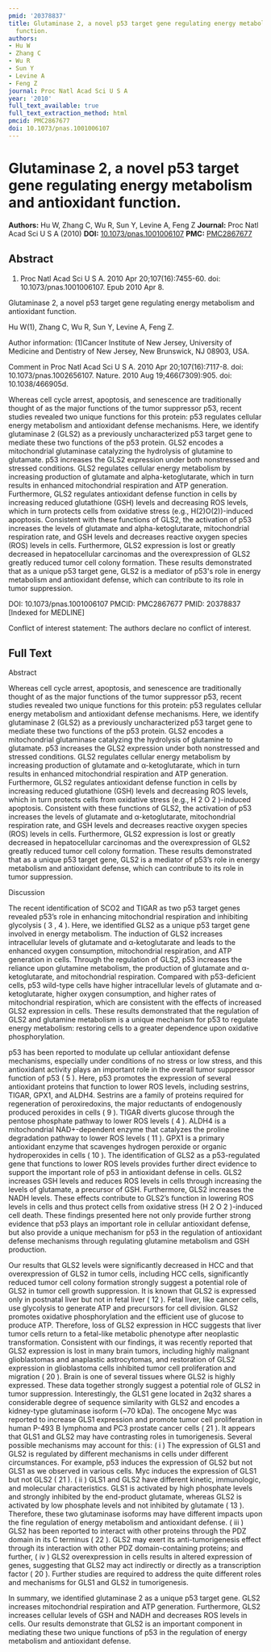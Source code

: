 ```yaml
---
pmid: '20378837'
title: Glutaminase 2, a novel p53 target gene regulating energy metabolism and antioxidant
  function.
authors:
- Hu W
- Zhang C
- Wu R
- Sun Y
- Levine A
- Feng Z
journal: Proc Natl Acad Sci U S A
year: '2010'
full_text_available: true
full_text_extraction_method: html
pmcid: PMC2867677
doi: 10.1073/pnas.1001006107
---
```


# Glutaminase 2, a novel p53 target gene regulating energy metabolism and antioxidant function.
**Authors:** Hu W, Zhang C, Wu R, Sun Y, Levine A, Feng Z
**Journal:** Proc Natl Acad Sci U S A (2010)
**DOI:** [10.1073/pnas.1001006107](https://doi.org/10.1073/pnas.1001006107)
**PMC:** [PMC2867677](https://www.ncbi.nlm.nih.gov/pmc/articles/PMC2867677/)

## Abstract

1. Proc Natl Acad Sci U S A. 2010 Apr 20;107(16):7455-60. doi: 
10.1073/pnas.1001006107. Epub 2010 Apr 8.

Glutaminase 2, a novel p53 target gene regulating energy metabolism and 
antioxidant function.

Hu W(1), Zhang C, Wu R, Sun Y, Levine A, Feng Z.

Author information:
(1)Cancer Institute of New Jersey, University of Medicine and Dentistry of New 
Jersey, New Brunswick, NJ 08903, USA.

Comment in
    Proc Natl Acad Sci U S A. 2010 Apr 20;107(16):7117-8. doi: 
10.1073/pnas.1002656107.
    Nature. 2010 Aug 19;466(7309):905. doi: 10.1038/466905d.

Whereas cell cycle arrest, apoptosis, and senescence are traditionally thought 
of as the major functions of the tumor suppressor p53, recent studies revealed 
two unique functions for this protein: p53 regulates cellular energy metabolism 
and antioxidant defense mechanisms. Here, we identify glutaminase 2 (GLS2) as a 
previously uncharacterized p53 target gene to mediate these two functions of the 
p53 protein. GLS2 encodes a mitochondrial glutaminase catalyzing the hydrolysis 
of glutamine to glutamate. p53 increases the GLS2 expression under both 
nonstressed and stressed conditions. GLS2 regulates cellular energy metabolism 
by increasing production of glutamate and alpha-ketoglutarate, which in turn 
results in enhanced mitochondrial respiration and ATP generation. Furthermore, 
GLS2 regulates antioxidant defense function in cells by increasing reduced 
glutathione (GSH) levels and decreasing ROS levels, which in turn protects cells 
from oxidative stress (e.g., H(2)O(2))-induced apoptosis. Consistent with these 
functions of GLS2, the activation of p53 increases the levels of glutamate and 
alpha-ketoglutarate, mitochondrial respiration rate, and GSH levels and 
decreases reactive oxygen species (ROS) levels in cells. Furthermore, GLS2 
expression is lost or greatly decreased in hepatocellular carcinomas and the 
overexpression of GLS2 greatly reduced tumor cell colony formation. These 
results demonstrated that as a unique p53 target gene, GLS2 is a mediator of 
p53's role in energy metabolism and antioxidant defense, which can contribute to 
its role in tumor suppression.

DOI: 10.1073/pnas.1001006107
PMCID: PMC2867677
PMID: 20378837 [Indexed for MEDLINE]

Conflict of interest statement: The authors declare no conflict of interest.

## Full Text

Abstract

Whereas cell cycle arrest, apoptosis, and senescence are traditionally thought of as the major functions of the tumor suppressor p53, recent studies revealed two unique functions for this protein: p53 regulates cellular energy metabolism and antioxidant defense mechanisms. Here, we identify glutaminase 2 (GLS2) as a previously uncharacterized p53 target gene to mediate these two functions of the p53 protein. GLS2 encodes a mitochondrial glutaminase catalyzing the hydrolysis of glutamine to glutamate. p53 increases the GLS2 expression under both nonstressed and stressed conditions. GLS2 regulates cellular energy metabolism by increasing production of glutamate and α-ketoglutarate, which in turn results in enhanced mitochondrial respiration and ATP generation. Furthermore, GLS2 regulates antioxidant defense function in cells by increasing reduced glutathione (GSH) levels and decreasing ROS levels, which in turn protects cells from oxidative stress (e.g., H 2 O 2 )-induced apoptosis. Consistent with these functions of GLS2, the activation of p53 increases the levels of glutamate and α-ketoglutarate, mitochondrial respiration rate, and GSH levels and decreases reactive oxygen species (ROS) levels in cells. Furthermore, GLS2 expression is lost or greatly decreased in hepatocellular carcinomas and the overexpression of GLS2 greatly reduced tumor cell colony formation. These results demonstrated that as a unique p53 target gene, GLS2 is a mediator of p53’s role in energy metabolism and antioxidant defense, which can contribute to its role in tumor suppression.

Discussion

The recent identification of SCO2 and TIGAR as two p53 target genes revealed p53’s role in enhancing mitochondrial respiration and inhibiting glycolysis ( 3 , 4 ). Here, we identified GLS2 as a unique p53 target gene involved in energy metabolism. The induction of GLS2 increases intracellular levels of glutamate and α-ketoglutarate and leads to the enhanced oxygen consumption, mitochondrial respiration, and ATP generation in cells. Through the regulation of GLS2, p53 increases the reliance upon glutamine metabolism, the production of glutamate and α-ketoglutarate, and mitochondrial respiration. Compared with p53-deficient cells, p53 wild-type cells have higher intracellular levels of glutamate and α-ketoglutarate, higher oxygen consumption, and higher rates of mitochondrial respiration, which are consistent with the effects of increased GLS2 expression in cells. These results demonstrated that the regulation of GLS2 and glutamine metabolism is a unique mechanism for p53 to regulate energy metabolism: restoring cells to a greater dependence upon oxidative phosphorylation.

p53 has been reported to modulate up cellular antioxidant defense mechanisms, especially under conditions of no stress or low stress, and this antioxidant activity plays an important role in the overall tumor suppressor function of p53 ( 5 ). Here, p53 promotes the expression of several antioxidant proteins that function to lower ROS levels, including sestrins, TIGAR, GPX1, and ALDH4. Sestrins are a family of proteins required for regeneration of peroxiredoxins, the major reductants of endogenously produced peroxides in cells ( 9 ). TIGAR diverts glucose through the pentose phosphate pathway to lower ROS levels ( 4 ). ALDH4 is a mitochondrial NAD+-dependent enzyme that catalyzes the proline degradation pathway to lower ROS levels ( 11 ). GPX1 is a primary antioxidant enzyme that scavenges hydrogen peroxide or organic hydroperoxides in cells ( 10 ). The identification of GLS2 as a p53-regulated gene that functions to lower ROS levels provides further direct evidence to support the important role of p53 in antioxidant defense in cells. GLS2 increases GSH levels and reduces ROS levels in cells through increasing the levels of glutamate, a precursor of GSH. Furthermore, GLS2 increases the NADH levels. These effects contribute to GLS2’s function in lowering ROS levels in cells and thus protect cells from oxidative stress (H 2 O 2 )-induced cell death. These findings presented here not only provide further strong evidence that p53 plays an important role in cellular antioxidant defense, but also provide a unique mechanism for p53 in the regulation of antioxidant defense mechanisms through regulating glutamine metabolism and GSH production.

Our results that GLS2 levels were significantly decreased in HCC and that overexpression of GLS2 in tumor cells, including HCC cells, significantly reduced tumor cell colony formation strongly suggest a potential role of GLS2 in tumor cell growth suppression. It is known that GLS2 is expressed only in postnatal liver but not in fetal liver ( 12 ). Fetal liver, like cancer cells, use glycolysis to generate ATP and precursors for cell division. GLS2 promotes oxidative phosphorylation and the efficient use of glucose to produce ATP. Therefore, loss of GLS2 expression in HCC suggests that liver tumor cells return to a fetal-like metabolic phenotype after neoplastic transformation. Consistent with our findings, it was recently reported that GLS2 expression is lost in many brain tumors, including highly malignant glioblastomas and anaplastic astrocytomas, and restoration of GLS2 expression in glioblastoma cells inhibited tumor cell proliferation and migration ( 20 ). Brain is one of several tissues where GLS2 is highly expressed. These data together strongly suggest a potential role of GLS2 in tumor suppression. Interestingly, the GLS1 gene located in 2q32 shares a considerable degree of sequence similarity with GLS2 and encodes a kidney-type glutaminase isoform (~70 kDa). The oncogene Myc was reported to increase GLS1 expression and promote tumor cell proliferation in human P-493 B lymphoma and PC3 prostate cancer cells ( 21 ). It appears that GLS1 and GLS2 may have contrasting roles in tumorigenesis. Several possible mechanisms may account for this: ( i ) The expression of GLS1 and GLS2 is regulated by different mechanisms in cells under different circumstances. For example, p53 induces the expression of GLS2 but not GLS1 as we observed in various cells. Myc induces the expression of GLS1 but not GLS2 ( 21 ). ( ii ) GLS1 and GLS2 have different kinetic, immunologic, and molecular characteristics. GLS1 is activated by high phosphate levels and strongly inhibited by the end-product glutamate, whereas GLS2 is activated by low phosphate levels and not inhibited by glutamate ( 13 ). Therefore, these two glutaminase isoforms may have different impacts upon the fine regulation of energy metabolism and antioxidant defense. ( iii ) GLS2 has been reported to interact with other proteins through the PDZ domain in its C terminus ( 22 ). GLS2 may exert its anti-tumorigenesis effect through its interaction with other PDZ domain-containing proteins; and further, ( iv ) GLS2 overexpression in cells results in altered expression of genes, suggesting that GLS2 may act indirectly or directly as a transcription factor ( 20 ). Further studies are required to address the quite different roles and mechanisms for GLS1 and GLS2 in tumorigenesis.

In summary, we identified glutaminase 2 as a unique p53 target gene. GLS2 increases mitochondrial respiration and ATP generation. Furthermore, GLS2 increases cellular levels of GSH and NADH and decreases ROS levels in cells. Our results demonstrate that GLS2 is an important component in mediating these two unique functions of p53 in the regulation of energy metabolism and antioxidant defense.

